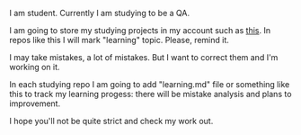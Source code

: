 I am student. Currently I am studying to be a QA.

I am going to store my studying projects in my account such as [this](https://github.com/yarocher/reqres-automation-testing-framework). In repos like this I will mark "learning" topic. Please, remind it.

I may take mistakes, a lot of mistakes. But I want to correct them and I'm working on it. 

In each studying repo I am going to add "learning.md" file or something like this to track my learning progess: there will be mistake analysis and plans to improvement. 

I hope you'll not be quite strict and check my work out.
